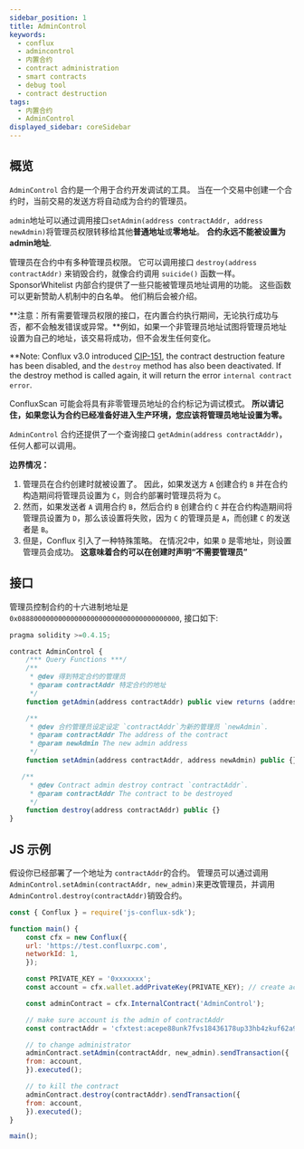```yaml
---
sidebar_position: 1
title: AdminControl
keywords:
  - conflux
  - admincontrol
  - 内置合约
  - contract administration
  - smart contracts
  - debug tool
  - contract destruction
tags:
  - 内置合约
  - AdminControl
displayed_sidebar: coreSidebar
---
```


## 概览

`AdminControl` 合约是一个用于合约开发调试的工具。  当在一个交易中创建一个合约时，当前交易的发送方将自动成为合约的管理员。

`admin`地址可以通过调用接口`setAdmin(address contractAddr, address newAdmin)`将管理员权限转移给其他**普通地址**或**零地址**。 **合约永远不能被设置为admin地址**.

管理员在合约中有多种管理员权限。 它可以调用接口 `destroy(address contractAddr)` 来销毁合约，就像合约调用 `suicide()` 函数一样。 SponsorWhitelist 内部合约提供了一些只能被管理员地址调用的功能。 这些函数可以更新赞助人机制中的白名单。 他们稍后会被介绍。

**注意：所有需要管理员权限的接口，在内置合约执行期间，无论执行成功与否，都不会触发错误或异常。**例如，如果一个非管理员地址试图将管理员地址设置为自己的地址，该交易将成功，但不会发生任何变化。

**Note: Conflux v3.0 introduced [CIP-151](/docs/general/hardforks/v3.0#cip-151), the contract destruction feature has been disabled, and the `destroy` method has also been deactivated. If the destroy method is called again, it will return the error `internal contract error`.

ConfluxScan 可能会将具有非零管理员地址的合约标记为调试模式。 **所以请记住，如果您认为合约已经准备好进入生产环境，您应该将管理员地址设置为零。**


`AdminControl` 合约还提供了一个查询接口 `getAdmin(address contractAddr)`，任何人都可以调用。

**边界情况：**
1. 管理员在合约创建时就被设置了。 因此，如果发送方 `A` 创建合约 `B` 并在合约构造期间将管理员设置为 `C`，则合约部署时管理员将为 `C`。
2. 然而，如果发送者 `A` 调用合约 `B`，然后合约 `B` 创建合约 `C` 并在合约构造期间将管理员设置为 `D`，那么该设置将失败，因为 `C` 的管理员是 `A`，而创建 `C` 的发送者是 `B`。
3. 但是，Conflux 引入了一种特殊策略。 在情况2中，如果 `D` 是零地址，则设置管理员会成功。 **这意味着合约可以在创建时声明“不需要管理员”**

## 接口

管理员控制合约的十六进制地址是 `0x0888000000000000000000000000000000000000`, 接口如下:

```js
pragma solidity >=0.4.15;

contract AdminControl {
    /*** Query Functions ***/
    /**
     * @dev 得到特定合约的管理员
     * @param contractAddr 特定合约的地址
     */
    function getAdmin(address contractAddr) public view returns (address) {}

    /**
     * @dev 合约管理员设定设定 `contractAddr`为新的管理员 `newAdmin`.
     * @param contractAddr The address of the contract
     * @param newAdmin The new admin address
     */
    function setAdmin(address contractAddr, address newAdmin) public {}

   /**
     * @dev Contract admin destroy contract `contractAddr`.
     * @param contractAddr The contract to be destroyed
     */
    function destroy(address contractAddr) public {}
}
```

## JS 示例

假设你已经部署了一个地址为 `contractAddr`的合约。 管理员可以通过调用 `AdminControl.setAdmin(contractAddr, new_admin)`来更改管理员，并调用`AdminControl.destroy(contractAddr)`销毁合约。

```javascript
const { Conflux } = require('js-conflux-sdk');

function main() {
    const cfx = new Conflux({
    url: 'https://test.confluxrpc.com',
    networkId: 1,
    });

    const PRIVATE_KEY = '0xxxxxxx';
    const account = cfx.wallet.addPrivateKey(PRIVATE_KEY); // create account instance

    const adminContract = cfx.InternalContract('AdminControl');

    // make sure account is the admin of contractAddr
    const contractAddr = 'cfxtest:acepe88unk7fvs18436178up33hb4zkuf62a9dk1gv';

    // to change administrator
    adminContract.setAdmin(contractAddr, new_admin).sendTransaction({
    from: account,
    }).executed();

    // to kill the contract
    adminContract.destroy(contractAddr).sendTransaction({
    from: account,
    }).executed();
}

main();
```
